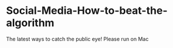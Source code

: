 # Social-Media-How-to-beat-the-algorithm
The latest ways to catch the public eye! Please run on Mac

